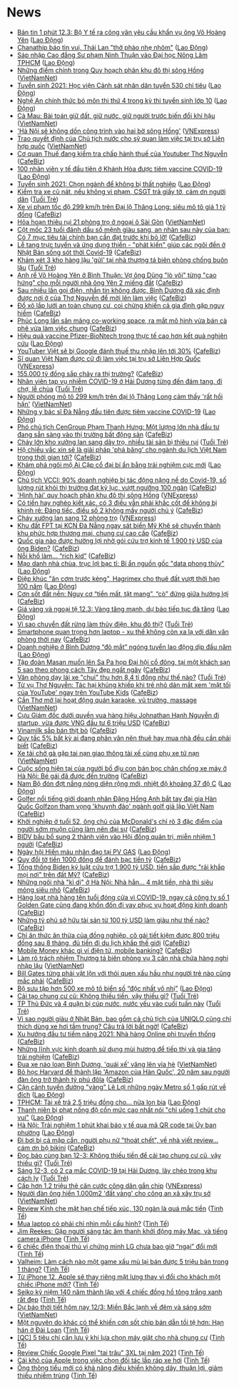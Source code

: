# News

- [Bản tin 1 phút 12.3: Bộ Y tế ra công văn yêu cầu khẩn vụ ông Võ Hoàng Yên](https://laodong.vn/video/ban-tin-1-phut-123-bo-y-te-ra-cong-van-yeu-cau-khan-vu-ong-vo-hoang-yen-888339.ldo) ([Lao Động](https://laodong.vn))
- [Chanathip báo tin vui, Thái Lan &quot;thở phào nhẹ nhõm&quot;](https://laodong.vn/bong-da/chanathip-bao-tin-vui-thai-lan-tho-phao-nhe-nhom-888372.ldo) ([Lao Động](https://laodong.vn))
- [Sáp nhập Cao đẳng Sư phạm Ninh Thuận vào Đại học Nông Lâm TPHCM](https://laodong.vn/giao-duc/sap-nhap-cao-dang-su-pham-ninh-thuan-vao-dai-hoc-nong-lam-tphcm-888378.ldo) ([Lao Động](https://laodong.vn))
- [Những điểm chính trong Quy hoạch phân khu đô thị sông Hồng](http://vietnamnet.vn/vn/thoi-su/nhung-diem-chinh-trong-quy-hoach-phan-khu-do-thi-song-hong-719121.html) ([VietNamNet](https://vietnamnet.vn))
- [Tuyển sinh 2021: Học viện Cảnh sát nhân dân tuyển 530 chỉ tiêu](https://laodong.vn/giao-duc/tuyen-sinh-2021-hoc-vien-canh-sat-nhan-dan-tuyen-530-chi-tieu-888359.ldo) ([Lao Động](https://laodong.vn))
- [Nghệ An chính thức bỏ môn thi thứ 4 trong kỳ thi tuyển sinh lớp 10](https://laodong.vn/giao-duc/nghe-an-chinh-thuc-bo-mon-thi-thu-4-trong-ky-thi-tuyen-sinh-lop-10-888367.ldo) ([Lao Động](https://laodong.vn))
- [Cà Mau: Bài toán giữ đất, giữ nước, giữ người trước biến đổi khí hậu](http://vietnamnet.vn/vn/thoi-su/ca-mau-bai-toan-giu-dat-giu-nuoc-giu-nguoi-truoc-bien-doi-khi-hau-719131.html) ([VietNamNet](https://vietnamnet.vn))
- ['Hà Nội sẽ không dồn công trình vào hai bờ sông Hồng'](https://vnexpress.net/ha-noi-se-khong-don-cong-trinh-vao-hai-bo-song-hong-4247340.html) ([VNExpress](https://vnexpress.net))
- [Trao quyết định của Chủ tịch nước cho sỹ quan làm việc tại trụ sở Liên hợp quốc](http://vietnamnet.vn/vn/thoi-su/chinh-tri/trao-quyet-dinh-cua-chu-tich-nuoc-cho-sy-quan-lam-viec-tai-tru-so-lien-hop-quoc-719126.html) ([VietNamNet](https://vietnamnet.vn))
- [Cơ quan Thuế đang kiểm tra chấp hành thuế của Youtuber Thơ Nguyễn](https://cafebiz.vn/co-quan-thue-dang-kiem-tra-chap-hanh-thue-cua-youtuber-tho-nguyen-20210312114855455.chn) ([CafeBiz](https://cafebiz.vn))
- [100 nhân viên y tế đầu tiên ở Khánh Hòa được tiêm vaccine COVID-19](https://laodong.vn/photo/100-nhan-vien-y-te-dau-tien-o-khanh-hoa-duoc-tiem-vaccine-covid-19-888312.ldo) ([Lao Động](https://laodong.vn))
- [Tuyển sinh 2021: Chọn ngành để không bị thất nghiệp](https://laodong.vn/giao-duc/tuyen-sinh-2021-chon-nganh-de-khong-bi-that-nghiep-888291.ldo) ([Lao Động](https://laodong.vn))
- [Kiểm tra xe cũ nát, nếu không vi phạm, CSGT trả giấy tờ, cảm ơn người dân](https://tuoitre.vn/kiem-tra-xe-cu-nat-neu-khong-vi-pham-csgt-tra-giay-to-cam-on-nguoi-dan-20210312104258771.htm) ([Tuổi Trẻ](https://tuoitre.vn))
- [Xe vi phạm tốc độ 299 km/h trên Đại lộ Thăng Long: siêu mô tô giá 1 tỷ đồng](https://cafebiz.vn/xe-vi-pham-toc-do-299-km-h-tren-dai-lo-thang-long-sieu-mo-to-gia-1-ty-dong-20210312112633759.chn) ([CafeBiz](https://cafebiz.vn))
- [Hỏa hoạn thiêu rụi 21 phòng trọ ở ngoại ô Sài Gòn](http://vietnamnet.vn/vn/thoi-su/hoa-hoan-thieu-rui-21-phong-tro-o-ngoai-o-sai-gon-719110.html) ([VietNamNet](https://vietnamnet.vn))
- [Cột mốc 23 tuổi đánh dấu số mệnh giàu sang, an nhàn sau này của bạn: Có 7 mục tiêu tài chính bạn cần đạt trước khi bỏ lỡ!](https://cafebiz.vn/cot-moc-23-tuoi-danh-dau-so-menh-giau-sang-an-nhan-sau-nay-cua-ban-co-7-muc-tieu-tai-chinh-ban-can-dat-truoc-khi-bo-lo-2021031200441208.chn) ([CafeBiz](https://cafebiz.vn))
- [Lễ tang trực tuyến và ứng dụng thiền - "phát kiến" giúp các ngôi đền ở Nhật Bản sống sót thời Covid-19](https://cafebiz.vn/le-tang-truc-tuyen-va-ung-dung-thien-phat-kien-giup-cac-ngoi-den-o-nhat-ban-song-sot-thoi-covid-19-20210312111013281.chn) ([CafeBiz](https://cafebiz.vn))
- [Khám xét 3 kho hàng lậu 'gửi' tại nhà thượng tá biên phòng chống buôn lậu](https://tuoitre.vn/kham-xet-3-kho-hang-lau-gui-tai-nha-thuong-ta-bien-phong-chong-buon-lau-20210312095225183.htm) ([Tuổi Trẻ](https://tuoitre.vn))
- [Anh rể Võ Hoàng Yên ở Bình Thuận: Vợ ông Dũng "lò vôi" từng "cao hứng" cho mỗi người nhà ông Yên 2 miếng đất](https://cafebiz.vn/anh-re-vo-hoang-yen-o-binh-thuan-vo-ong-dung-lo-voi-tung-cao-hung-cho-moi-nguoi-nha-ong-yen-2-mieng-dat-20210312110627325.chn) ([CafeBiz](https://cafebiz.vn))
- [Sau nhiều lần gọi điện, nhắn tin không được, Bình Dương đã xác định được nơi ở của Thơ Nguyễn để mời lên làm việc](https://cafebiz.vn/sau-nhieu-lan-goi-dien-nhan-tin-khong-duoc-binh-duong-da-xac-dinh-duoc-noi-o-cua-tho-nguyen-de-moi-len-lam-viec-20210312110430358.chn) ([CafeBiz](https://cafebiz.vn))
- [Đổ xô lắp lưới an toàn chung cư, coi chừng khiến cả gia đình gặp nguy hiểm](https://cafebiz.vn/do-xo-lap-luoi-an-toan-chung-cu-coi-chung-khien-ca-gia-dinh-gap-nguy-hiem-20210312110128494.chn) ([CafeBiz](https://cafebiz.vn))
- [Phúc Long lấn sân mảng co-working space, ra mắt mô hình vừa bán cà phê vừa làm việc chung](https://cafebiz.vn/phuc-long-lan-san-mang-co-working-space-ra-mat-mo-hinh-vua-ban-ca-phe-vua-lam-viec-chung-20210312094321003.chn) ([CafeBiz](https://cafebiz.vn))
- [Hiệu quả vaccine Pfizer-BioNtech trong thực tế cao hơn kết quả nghiên cứu](https://laodong.vn/the-gioi/hieu-qua-vaccine-pfizer-biontech-trong-thuc-te-cao-hon-ket-qua-nghien-cuu-888326.ldo) ([Lao Động](https://laodong.vn))
- [YouTuber Việt sẽ bị Google đánh thuế thu nhập lên tới 30%](https://cafebiz.vn/youtuber-viet-se-bi-google-danh-thue-thu-nhap-len-toi-30-20210312105125013.chn) ([CafeBiz](https://cafebiz.vn))
- [Sĩ quan Việt Nam được cử đi làm việc tại trụ sở Liên Hợp Quốc](https://vnexpress.net/si-quan-viet-nam-duoc-cu-di-lam-viec-tai-tru-so-lien-hop-quoc-4247357.html) ([VNExpress](https://vnexpress.net))
- [155.000 tỷ đồng sắp chảy ra thị trường?](https://cafebiz.vn/155000-ty-dong-sap-chay-ra-thi-truong-20210312104515475.chn) ([CafeBiz](https://cafebiz.vn))
- [Nhân viên tạp vụ nhiễm COVID-19 ở Hải Dương từng đến đám tang, đi chợ, lễ chùa](https://tuoitre.vn/nhan-vien-tap-vu-nhiem-covd-19-o-hai-duong-tung-den-dam-tang-di-cho-le-chua-20210312103118503.htm) ([Tuổi Trẻ](https://tuoitre.vn))
- [Người phóng mô tô 299 km/h trên đại lộ Thăng Long cảm thấy 'rất hối hận'](http://vietnamnet.vn/vn/thoi-su/nguoi-phong-mo-to-299-km-h-tren-dai-lo-thang-long-cam-thay-rat-hoi-han-719088.html) ([VietNamNet](https://vietnamnet.vn))
- [Những y bác sĩ Đà Nẵng đầu tiên được tiêm vaccine COVID-19](https://laodong.vn/photo/nhung-y-bac-si-da-nang-dau-tien-duoc-tiem-vaccine-covid-19-888287.ldo) ([Lao Động](https://laodong.vn))
- [Phó chủ tịch CenGroup Phạm Thanh Hưng: Một lượng lớn nhà đầu tư đang sẵn sàng vào thị trường bất động sản](https://cafebiz.vn/pho-chu-tich-cengroup-pham-thanh-hung-mot-luong-lon-nha-dau-tu-dang-san-sang-vao-thi-truong-bat-dong-san-20210312094219386.chn) ([CafeBiz](https://cafebiz.vn))
- [Cháy lớn kho xưởng lan sang dãy trọ, nhiều tài sản bị thiêu rụi](https://tuoitre.vn/chay-lon-kho-xuong-lan-sang-day-tro-nhieu-tai-san-bi-thieu-rui-20210312094509219.htm) ([Tuổi Trẻ](https://tuoitre.vn))
- [Hộ chiếu vắc xin sẽ là giải pháp 'phá băng' cho ngành du lịch Việt Nam trong thời gian tới?](https://cafebiz.vn/ho-chieu-vac-xin-se-la-giai-phap-pha-bang-cho-nganh-du-lich-viet-nam-trong-thoi-gian-toi-20210312102544838.chn) ([CafeBiz](https://cafebiz.vn))
- [Khám phá ngôi mộ Ai Cập cổ đại bí ẩn bằng trải nghiệm cực mới](https://laodong.vn/the-gioi/kham-pha-ngoi-mo-ai-cap-co-dai-bi-an-bang-trai-nghiem-cuc-moi-888313.ldo) ([Lao Động](https://laodong.vn))
- [Chủ tịch VCCI: 90% doanh nghiệp bị tác động nặng nề do Covid-19, số lượng rút khỏi thị trường đạt kỷ lục, vượt ngưỡng 100 ngàn](https://cafebiz.vn/chu-tich-vcci-90-doanh-nghiep-bi-tac-dong-nang-ne-do-covid-19-so-luong-rut-khoi-thi-truong-dat-ky-luc-vuot-nguong-100-ngan-20210312094318426.chn) ([CafeBiz](https://cafebiz.vn))
- ['Hình hài' quy hoạch phân khu đô thị sông Hồng](https://vnexpress.net/hinh-hai-quy-hoach-phan-khu-do-thi-song-hong-4247175.html) ([VNExpress](https://vnexpress.net))
- [Có tiền hay nghèo kiết xác, có 3 điều vẫn phải khắc cốt để không bị khinh rẻ: Đáng tiếc, điều số 2 không mấy người chú ý](https://cafebiz.vn/co-tien-hay-ngheo-kiet-xac-co-3-dieu-van-phai-khac-cot-de-khong-bi-khinh-re-dang-tiec-dieu-so-2-khong-may-nguoi-chu-y-20210311171645098.chn) ([CafeBiz](https://cafebiz.vn))
- [Cháy xưởng lan sang 12 phòng trọ](https://vnexpress.net/chay-xuong-lan-sang-12-phong-tro-4247370.html) ([VNExpress](https://vnexpress.net))
- [Khu đất FPT tại KCN Đà Nẵng ngay sát biển Mỹ Khê sẽ chuyển thành khu phức hợp thương mại, chung cư cao cấp](https://cafebiz.vn/khu-dat-fpt-tai-kcn-da-nang-ngay-sat-bien-my-khe-se-chuyen-thanh-khu-phuc-hop-thuong-mai-chung-cu-cao-cap-20210312101118514.chn) ([CafeBiz](https://cafebiz.vn))
- [Quốc gia nào được hưởng lợi nhờ gói cứu trợ kinh tế 1.900 tỷ USD của ông Biden?](https://cafebiz.vn/quoc-gia-nao-duoc-huong-loi-nho-goi-cuu-tro-kinh-te-1900-ty-usd-cua-ong-biden-202103120937592.chn) ([CafeBiz](https://cafebiz.vn))
- [Nỗi khổ làm... “rich kid”](https://cafebiz.vn/noi-kho-lam-rich-kid-20210312101947457.chn) ([CafeBiz](https://cafebiz.vn))
- [Mạo danh nhà chùa, trục lợi bạc tỉ: Bí ẩn nguồn gốc &quot;data phong thủy&quot;](https://laodong.vn/xa-hoi/mao-danh-nha-chua-truc-loi-bac-ti-bi-an-nguon-goc-data-phong-thuy-887069.ldo) ([Lao Động](https://laodong.vn))
- [Điệp khúc &quot;ăn cơm trước kẻng&quot;, Hagrimex cho thuê đất vượt thời hạn 100 năm](https://laodong.vn/kinh-te/diep-khuc-an-com-truoc-keng-hagrimex-cho-thue-dat-vuot-thoi-han-100-nam-887959.ldo) ([Lao Động](https://laodong.vn))
- [Cơn sốt đất nền: Nguy cơ “tiền mất, tật mang”, “cò” đứng giữa hưởng lợi](https://cafebiz.vn/con-sot-dat-nen-nguy-co-tien-mat-tat-mang-co-dung-giua-huong-loi-20210312100336797.chn) ([CafeBiz](https://cafebiz.vn))
- [Giá vàng và ngoại tệ 12.3: Vàng tăng mạnh, dự báo tiếp tục đà tăng](https://laodong.vn/video/gia-vang-va-ngoai-te-123-vang-tang-manh-du-bao-tiep-tuc-da-tang-888314.ldo) ([Lao Động](https://laodong.vn))
- [Vì sao chuyển đất rừng làm thủy điện, khu đô thị?](https://tuoitre.vn/vi-sao-chuyen-dat-rung-lam-thuy-dien-khu-do-thi-20210311190408267.htm) ([Tuổi Trẻ](https://tuoitre.vn))
- [Smartphone quan trọng hơn laptop - xu thế không còn xa lạ với dân văn phòng thời nay](https://cafebiz.vn/smartphone-quan-trong-hon-laptop-xu-the-khong-con-xa-la-voi-dan-van-phong-thoi-nay-20210311150827279.chn) ([CafeBiz](https://cafebiz.vn))
- [Doanh nghiệp ở Bình Dương “đỏ mắt” ngóng tuyển lao động dịp đầu năm](https://laodong.vn/video/doanh-nghiep-o-binh-duong-do-mat-ngong-tuyen-lao-dong-dip-dau-nam-888250.ldo) ([Lao Động](https://laodong.vn))
- [Tập đoàn Masan muốn lên Sa Pa họp Đại hội cổ đông, tại một khách sạn 5 sao theo phong cách Tây đẹp ngất ngây](https://cafebiz.vn/tap-doan-masan-muon-len-sa-pa-hop-dai-hoi-co-dong-tai-mot-khach-san-5-sao-theo-phong-cach-tay-dep-ngat-ngay-20210312095019789.chn) ([CafeBiz](https://cafebiz.vn))
- [Văn phòng dạy lái xe "chui" thu hơn 8,4 tỉ đồng như thế nào?](https://tuoitre.vn/van-phong-day-lai-xe-chui-thu-hon-8-4-ti-dong-nhu-the-nao-20210312084559527.htm) ([Tuổi Trẻ](https://tuoitre.vn))
- [Từ vụ Thơ Nguyễn: Tác hại khủng khiếp khi trẻ nhỏ dán mắt xem 'mặt tối của YouTube' ngay trên YouTube Kids](https://cafebiz.vn/tu-vu-tho-nguyen-tac-hai-khung-khiep-khi-tre-nho-dan-mat-xem-mat-toi-cua-youtube-ngay-tren-youtube-kids-20210312095514551.chn) ([CafeBiz](https://cafebiz.vn))
- [Cần Thơ mở lại hoạt động quán karaoke, vũ trường, massage](http://vietnamnet.vn/vn/thoi-su/can-tho-mo-lai-hoat-dong-quan-karaoke-vu-truong-massage-719078.html) ([VietNamNet](https://vietnamnet.vn))
- [Cựu Giám đốc dưới quyền vua hàng hiệu Johnathan Hạnh Nguyễn đi startup, vừa được VNG đầu tư 6 triệu USD](https://cafebiz.vn/cuu-giam-doc-kinh-doanh-tap-doan-ipp-cua-ty-phu-johnathan-hanh-nguyen-di-startup-vua-duoc-vng-dau-tu-6-trieu-usd-20210312093843524.chn) ([CafeBiz](https://cafebiz.vn))
- [Vinamilk sắp bán thịt bò](https://cafebiz.vn/vinamilk-sap-ban-thit-bo-20210312092756053.chn) ([CafeBiz](https://cafebiz.vn))
- [Quy tắc 5% bất kỳ ai đang phân vân nên thuê hay mua nhà đều cần phải biết](https://cafebiz.vn/quy-tac-5-bat-ky-ai-dang-phan-van-nen-thue-hay-mua-nha-deu-can-phai-biet-20210311155011614.chn) ([CafeBiz](https://cafebiz.vn))
- [Xe tải chở gà gặp tai nạn giao thông tài xế cùng phụ xe tử nạn](http://vietnamnet.vn/vn/thoi-su/an-toan-giao-thong/xe-tai-cho-ga-gap-tai-nan-giao-thong-tai-xe-cung-phu-xe-tu-nan-719055.html) ([VietNamNet](https://vietnamnet.vn))
- [Cuộc sống hiện tại của người bố địu con bán bọc chân chống xe máy ở Hà Nội: Bé gái đã được đến trường](https://cafebiz.vn/cuoc-song-hien-tai-cua-nguoi-bo-diu-con-ban-boc-chan-chong-xe-may-o-ha-noi-be-gai-da-duoc-den-truong-20210312091637991.chn) ([CafeBiz](https://cafebiz.vn))
- [Nam Bộ đón đợt nắng nóng diện rộng mới, nhiệt độ  khoảng 37 độ C](https://laodong.vn/moi-truong/nam-bo-don-dot-nang-nong-dien-rong-moi-nhiet-do-khoang-37-do-c-888274.ldo) ([Lao Động](https://laodong.vn))
- [Golfer nổi tiếng giới doanh nhân Đặng Hồng Anh bắt tay đại gia Hàn Quốc Golfzon tham vọng 'khuynh đảo' ngành golf giả lập Việt Nam](https://cafebiz.vn/golfer-noi-tieng-gioi-doanh-nhan-dang-hong-anh-bat-tay-dai-gia-han-quoc-golfzon-tham-vong-khuynh-dao-nganh-golf-gia-lap-viet-nam-20210311163452385.chn) ([CafeBiz](https://cafebiz.vn))
- [Khởi nghiệp ở tuổi 52, ông chủ của McDonald's chỉ rõ 3 đặc điểm của người sớm muộn cũng làm nên đại sự](https://cafebiz.vn/khoi-nghiep-o-tuoi-52-ong-chu-cua-mcdonalds-chi-ro-3-dac-diem-cua-nguoi-som-muon-cung-lam-nen-dai-su-20210310154611909.chn) ([CafeBiz](https://cafebiz.vn))
- [BIDV bầu bổ sung 2 thành viên vào Hội đồng quản trị, miễn nhiệm 1 người](https://cafebiz.vn/bidv-bau-bo-sung-2-thanh-vien-vao-hoi-dong-quan-tri-mien-nhiem-1-nguoi-20210312091057876.chn) ([CafeBiz](https://cafebiz.vn))
- [Ngày hội Hiến máu nhân đạo tại PV GAS](https://laodong.vn/thong-tin-doanh-nghiep/ngay-hoi-hien-mau-nhan-dao-tai-pv-gas-888237.ldo) ([Lao Động](https://laodong.vn))
- [Quy đổi tờ tiền 1000 đồng để đánh bạc tiền tỷ](https://cafebiz.vn/quy-doi-to-tien-1000-dong-de-danh-bac-tien-ty-20210312085712295.chn) ([CafeBiz](https://cafebiz.vn))
- [Tổng thống Biden ký luật cứu trợ 1.900 tỷ USD, tiền sắp được "rải khắp mọi nơi" trên đất Mỹ?](https://cafebiz.vn/chi-tiet-goi-cuu-tro-khong-lo-tri-gia-1900-usd-co-suc-mua-ca-thi-truong-tien-so-cua-ong-biden-20210312084347959.chn) ([CafeBiz](https://cafebiz.vn))
- [Những ngôi nhà "kì dị" ở Hà Nội: Nhà hẳn... 4 mặt tiền, nhà thì siêu mỏng siêu nhỏ](https://cafebiz.vn/nhung-ngoi-nha-ki-di-o-ha-noi-nha-han-4-mat-tien-nha-thi-sieu-mong-sieu-nho-20210312085134854.chn) ([CafeBiz](https://cafebiz.vn))
- [Hàng loạt nhà hàng tên tuổi đóng cửa vì COVID-19, ngay cả công ty số 1 Golden Gate cũng đang khốn đốn đi vay phục vụ hoạt động kinh doanh](https://cafebiz.vn/hang-loat-nha-hang-ten-tuoi-dong-cua-vi-covid-19-ngay-ca-cong-ty-so-1-golden-gate-cung-dang-khon-don-di-vay-phuc-vu-hoat-dong-kinh-doanh-20210312082715891.chn) ([CafeBiz](https://cafebiz.vn))
- [Những tỷ phú sở hữu tài sản từ 100 tỷ USD làm giàu như thế nào?](https://cafebiz.vn/nhung-ty-phu-so-huu-tai-san-tu-100-ty-usd-lam-giau-nhu-the-nao-20210312084628206.chn) ([CafeBiz](https://cafebiz.vn))
- [Chỉ ăn thức ăn thừa của đồng nghiệp, cô gái tiết kiệm được 800 triệu đồng sau 8 tháng, đủ tiền đi du lịch khắp thế giới](https://cafebiz.vn/tuyet-chieu-giup-co-gai-tiet-kiem-gan-800-trieu-dong-sau-8-thang-du-tien-du-lich-vong-quanh-the-gioi-an-do-an-thua-cua-dong-nghiep-va-luc-thung-rac-20210311154930289.chn) ([CafeBiz](https://cafebiz.vn))
- [Mobile Money khác gì ví điện tử, mobile banking?](https://cafebiz.vn/mobile-money-khac-gi-vi-dien-tu-mobile-banking-20210312084016845.chn) ([CafeBiz](https://cafebiz.vn))
- [Làm rõ trách nhiệm Thượng tá biên phòng vụ 3 căn nhà chứa hàng nghi nhập lậu](http://vietnamnet.vn/vn/thoi-su/lam-ro-trach-nhiem-thuong-ta-bien-phong-vu-3-can-nha-chua-hang-nghi-nhap-lau-719011.html) ([VietNamNet](https://vietnamnet.vn))
- [Bill Gates từng phải vật lộn với thói quen xấu hầu như người trẻ nào cũng mắc phải](https://cafebiz.vn/bill-gates-cung-tung-phai-vat-lon-voi-thoi-quen-xau-hau-nhu-nguoi-tre-nao-cung-mac-phai-20210311161707717.chn) ([CafeBiz](https://cafebiz.vn))
- [Bộ sưu tập hơn 500 xe mô tô biển số “độc nhất vô nhị”](https://laodong.vn/xe/bo-suu-tap-hon-500-xe-mo-to-bien-so-doc-nhat-vo-nhi-888106.ldo) ([Lao Động](https://laodong.vn))
- [Cải tạo chung cư cũ: Không thiếu tiền, vậy thiếu gì?](https://tuoitre.vn/cai-tao-chung-cu-cu-khong-thieu-tien-vay-thieu-gi-20210312075257021.htm) ([Tuổi Trẻ](https://tuoitre.vn))
- [TP Thủ Đức và 4 quận bị cúp nước, nước yếu vào cuối tuần này](https://tuoitre.vn/tp-thu-duc-va-4-quan-bi-cup-nuoc-nuoc-yeu-vao-cuoi-tuan-nay-20210312072656252.htm) ([Tuổi Trẻ](https://tuoitre.vn))
- [Vì sao người giàu ở Nhật Bản, bao gồm cả chủ tịch của UNIQLO cũng chỉ thích dùng xe hơi tầm trung? Câu trả lời bất ngờ!](https://cafebiz.vn/vi-sao-nguoi-giau-o-nhat-ban-bao-gom-ca-chu-tich-cua-uniqlo-cung-chi-thich-dung-xe-hoi-tam-trung-cau-tra-loi-bat-ngo-20210311195306789.chn) ([CafeBiz](https://cafebiz.vn))
- [Xu hướng đầu tư tiềm năng 2021: Nhà hàng Online phi truyền thống](https://cafebiz.vn/xu-huong-dau-tu-tiem-nang-2021-nha-hang-online-phi-truyen-thong-20210311200948003.chn) ([CafeBiz](https://cafebiz.vn))
- [Những lĩnh vực kinh doanh sử dụng mùi hương để tiếp thị và gia tăng trải nghiệm](https://cafebiz.vn/nhung-linh-vuc-kinh-doanh-su-dung-mui-huong-de-tiep-thi-va-gia-tang-trai-nghiem-20210311200930105.chn) ([CafeBiz](https://cafebiz.vn))
- [Đua xe náo loạn Bình Dương, 'quái xế' văng lên vỉa hè](http://vietnamnet.vn/vn/thoi-su/an-toan-giao-thong/dua-xe-nao-loan-binh-duong-quai-xe-vang-len-via-he-719056.html) ([VietNamNet](https://vietnamnet.vn))
- [Bỏ học Harvard để thành lập 'Amazon của Hàn Quốc', 20 năm sau người đàn ông trở thành tỷ phú đôla](https://cafebiz.vn/bo-hoc-harvard-de-thanh-lap-amazon-cua-han-quoc-20-nam-sau-nguoi-dan-ong-tro-thanh-ty-phu-dola-20210311163520024.chn) ([CafeBiz](https://cafebiz.vn))
- [Cận cảnh tuyến đường &quot;vàng&quot; Lê Lợi những ngày Metro số 1 gấp rút về đích](https://laodong.vn/photo/can-canh-tuyen-duong-vang-le-loi-nhung-ngay-metro-so-1-gap-rut-ve-dich-888120.ldo) ([Lao Động](https://laodong.vn))
- [TPHCM: Tài xế trả 2,5 triệu đồng cho... nửa lon bia](https://laodong.vn/video/tphcm-tai-xe-tra-25-trieu-dong-cho-nua-lon-bia-888256.ldo) ([Lao Động](https://laodong.vn))
- [Thanh niên bị phạt nồng độ cồn mức cao nhất nói &quot;chỉ uống 1 chút cho vui&quot;](https://laodong.vn/photo/thanh-nien-bi-phat-nong-do-con-muc-cao-nhat-noi-chi-uong-1-chut-cho-vui-888253.ldo) ([Lao Động](https://laodong.vn))
- [Hà Nội: Trải nghiệm 1 phút khai báo y tế qua mã QR code tại Ủy ban phường](https://laodong.vn/video-thoi-su/ha-noi-trai-nghiem-1-phut-khai-bao-y-te-qua-ma-qr-code-tai-uy-ban-phuong-888213.ldo) ([Lao Động](https://laodong.vn))
- [Đi bơi bị cá mập cắn, người phụ nữ "thoát chết", về nhà viết review... cám ơn bộ bikini](https://cafebiz.vn/di-boi-bi-ca-map-can-nguoi-phu-nu-thoat-chet-ve-nha-viet-review-cam-on-bo-bikini-20210311164140816.chn) ([CafeBiz](https://cafebiz.vn))
- [Đọc báo cùng bạn 12-3: Không thiếu tiền để cải tạo chung cư cũ, vậy thiếu gì?](https://tuoitre.vn/doc-bao-cung-ban-12-3-khong-thieu-tien-de-cai-tao-chung-cu-cu-vay-thieu-gi-20210312045901091.htm) ([Tuổi Trẻ](https://tuoitre.vn))
- [Sáng 12-3, có 2 ca mắc COVID-19 tại Hải Dương, lây chéo trong khu cách ly](https://tuoitre.vn/sang-12-3-co-2-ca-mac-covid-19-tai-hai-duong-lay-cheo-trong-khu-cach-ly-20210308181424829.htm) ([Tuổi Trẻ](https://tuoitre.vn))
- [Cấp hơn 1,2 triệu thẻ căn cước công dân gắn chip](https://vnexpress.net/cap-hon-1-2-trieu-the-can-cuoc-cong-dan-gan-chip-4247140.html) ([VNExpress](https://vnexpress.net))
- [Người đàn ông hiến 1.000m2 'đất vàng' cho công an xã xây trụ sở](http://vietnamnet.vn/vn/thoi-su/nguoi-dan-ong-hien-1-000m2-dat-vang-cho-cong-an-xa-xay-tru-so-718910.html) ([VietNamNet](https://vietnamnet.vn))
- [Review Kính che mặt hạn chế tiếp xúc, 130 ngàn là quá mắc tiền](https://tinhte.vn/thread/review-kinh-che-mat-han-che-tiep-xuc-130-ngan-la-qua-mac-tien.3291850/) ([Tinh Tế](https://tinhte.vn))
- [Mua laptop có phải chỉ nhìn mỗi cấu hình?](https://tinhte.vn/thread/mua-laptop-co-phai-chi-nhin-moi-cau-hinh.3288723/) ([Tinh Tế](https://tinhte.vn))
- [Jim Reekes: Gặp người sáng tác âm thanh khởi động máy Mac, và tiếng camera iPhone](https://tinhte.vn/thread/jim-reekes-gap-nguoi-sang-tac-am-thanh-khoi-dong-may-mac-va-tieng-camera-iphone.3290326/) ([Tinh Tế](https://tinhte.vn))
- [6 chiếc điện thoại thú vị chứng minh LG chưa bao giờ “ngại” đổi mới](https://tinhte.vn/thread/6-chiec-dien-thoai-thu-vi-chung-minh-lg-chua-bao-gio-ngai-doi-moi.3291800/) ([Tinh Tế](https://tinhte.vn))
- [Valheim: Làm cách nào một game xấu mù lại bán được 5 triệu bản trong 1 tháng?](https://tinhte.vn/thread/valheim-lam-cach-nao-mot-game-xau-mu-lai-ban-duoc-5-trieu-ban-trong-1-thang.3289783/) ([Tinh Tế](https://tinhte.vn))
- [Từ iPhone 12, Apple sẽ thay riêng mặt lưng thay vì đổi cho khách một chiếc iPhone mới?](https://tinhte.vn/thread/tu-iphone-12-apple-se-thay-rieng-mat-lung-thay-vi-doi-cho-khach-mot-chiec-iphone-moi.3278490/) ([Tinh Tế](https://tinhte.vn))
- [Seiko kỷ niệm 140 năm thành lập với 4 chiếc đồng hồ tông trắng xanh rất đẹp](https://tinhte.vn/thread/seiko-ky-niem-140-nam-thanh-lap-voi-4-chiec-dong-ho-tong-trang-xanh-rat-dep.3289792/) ([Tinh Tế](https://tinhte.vn))
- [Dự báo thời tiết hôm nay 12/3: Miền Bắc lạnh về đêm và sáng sớm](http://vietnamnet.vn/vn/thoi-su/du-bao-thoi-tiet-hom-nay-12-3-mien-bac-lanh-ve-dem-va-sang-som-718918.html) ([VietNamNet](https://vietnamnet.vn))
- [Một nguyên do khác có thể khiến cơn sốt chip bán dẫn tồi tệ hơn: Hạn hán ở Đài Loan](https://tinhte.vn/thread/mot-nguyen-do-khac-co-the-khien-con-sot-chip-ban-dan-toi-te-hon-han-han-o-dai-loan.3291077/) ([Tinh Tế](https://tinhte.vn))
- [[QC] 5 tiêu chí cần lưu ý khi lựa chọn máy giặt cho nhà chung cư](https://tinhte.vn/thread/qc-5-tieu-chi-can-luu-y-khi-lua-chon-may-giat-cho-nha-chung-cu.3291635/) ([Tinh Tế](https://tinhte.vn))
- [Review Chiếc Google Pixel "tai trâu" 3XL tại năm 2021](https://tinhte.vn/thread/review-chiec-google-pixel-tai-trau-3xl-tai-nam-2021.3290649/) ([Tinh Tế](https://tinhte.vn))
- [Cái khó của Apple trong việc chọn đối tác lắp ráp xe hơi](https://tinhte.vn/thread/cai-kho-cua-apple-trong-viec-chon-doi-tac-lap-rap-xe-hoi.3291853/) ([Tinh Tế](https://tinhte.vn))
- [Ống thông tiểu mới có khả năng điều khiển không dây, thuận lợi, giảm thiểu nhiễm trùng](https://tinhte.vn/thread/ong-thong-tieu-moi-co-kha-nang-dieu-khien-khong-day-thuan-loi-giam-thieu-nhiem-trung.3290308/) ([Tinh Tế](https://tinhte.vn))
